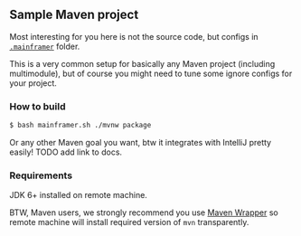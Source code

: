 ## Sample Maven project

Most interesting for you here is not the source code, but configs in [`.mainframer`](.mainframer) folder.

This is a very common setup for basically any Maven project (including multimodule), but of course you might need to tune some ignore configs for your project.

### How to build

```bash
$ bash mainframer.sh ./mvnw package
```

Or any other Maven goal you want, btw it integrates with IntelliJ pretty easily! TODO add link to docs.

### Requirements

JDK 6+ installed on remote machine.

BTW, Maven users, we strongly recommend you use [Maven Wrapper](https://github.com/takari/maven-wrapper) so remote machine will install required version of `mvn` transparently. 
